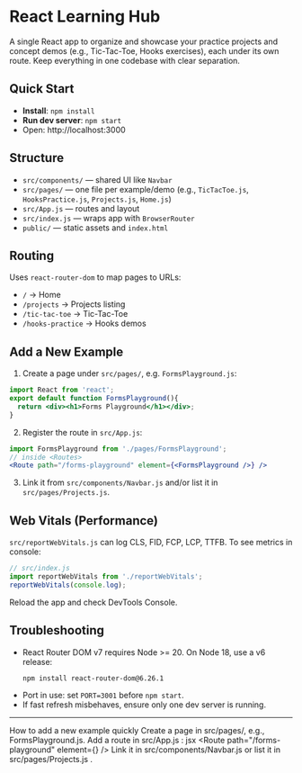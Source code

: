 # React Learning Hub

A single React app to organize and showcase your practice projects and concept demos (e.g., Tic-Tac-Toe, Hooks exercises), each under its own route. Keep everything in one codebase with clear separation.

## Quick Start

- **Install**: `npm install`
- **Run dev server**: `npm start`
- Open: http://localhost:3000

## Structure

- `src/components/` — shared UI like `Navbar`
- `src/pages/` — one file per example/demo (e.g., `TicTacToe.js`, `HooksPractice.js`, `Projects.js`, `Home.js`)
- `src/App.js` — routes and layout
- `src/index.js` — wraps app with `BrowserRouter`
- `public/` — static assets and `index.html`

## Routing

Uses `react-router-dom` to map pages to URLs:
- `/` → Home
- `/projects` → Projects listing
- `/tic-tac-toe` → Tic-Tac-Toe
- `/hooks-practice` → Hooks demos

## Add a New Example

1) Create a page under `src/pages/`, e.g. `FormsPlayground.js`:
```jsx
import React from 'react';
export default function FormsPlayground(){
  return <div><h1>Forms Playground</h1></div>;
}
```
2) Register the route in `src/App.js`:
```jsx
import FormsPlayground from './pages/FormsPlayground';
// inside <Routes>
<Route path="/forms-playground" element={<FormsPlayground />} />
```
3) Link it from `src/components/Navbar.js` and/or list it in `src/pages/Projects.js`.

## Web Vitals (Performance)

`src/reportWebVitals.js` can log CLS, FID, FCP, LCP, TTFB. To see metrics in console:
```js
// src/index.js
import reportWebVitals from './reportWebVitals';
reportWebVitals(console.log);
```
Reload the app and check DevTools Console.

## Troubleshooting

- React Router DOM v7 requires Node >= 20. On Node 18, use a v6 release:
  ```bash
  npm install react-router-dom@6.26.1
  ```
- Port in use: set `PORT=3001` before `npm start`.
- If fast refresh misbehaves, ensure only one dev server is running.

---

 



 How to add a new example quickly
Create a page in src/pages/, e.g., FormsPlayground.js.
Add a route in 
src/App.js
:
jsx
<Route path="/forms-playground" element={<FormsPlayground />} />
Link it in 
src/components/Navbar.js
 or list it in 
src/pages/Projects.js
.